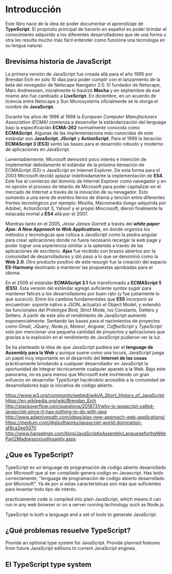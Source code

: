 # Introducción
Este libro nace de la idea de poder documentar el aprendizaje de **TypeScript**. El propósito principal de hacerlo en español es poder brindar el conocimiento adquirido a los diferentes desarrolladores que de una forma u otra les resulta mucho más fácil entender como funciona una tecnología en su lengua natural. 

## Brevísima historia de JavaScript
La primera versión de JavaScript fue creada allá para el año 1995 por Brendan Eich en solo 10 días para poder cumplir con el lanzamiento de la beta del nevegador de Netscape Navigator 2.0. El fundador de Netscape, Marc Andreessen, inicialmente lo bautizó **Mocha** y en septiembre de ese mismo año fue cambiado a **LiveScript**. En diciembre, en un acuerdo de licencia entre Netscape y Sun Microsystems oficialmente se le otorga el nombre de **JavaScript**.

Durante los años de 1996 al 1998 la *European Computer Manufacturers Association (ECMA)* comienza a desarrollar la estándarización del lenguage bajo la especificacián **ECMA-262** normalmente conocida como **ECMAScript**. Algunas de las implementacions más conocidas de este estándar son **JavaScript**, **JScript** y **ActionScript**. Para el 1999 la iteración **ECMAScript 3 (ES3)** sentó las bases para el desarrollo robusto y moderno de aplicaciones en JavaScript.

Lamentablemente, Microsoft demostró poco interés e intención de implementar debidamente el estándar de la próxima itereación de ECMAScript (ES) o JavaScript en Internet Explorer. De esta forma para el 2003 Microsoft decidó aplazar indefinidamente la implementación de **ES4**. Este fue el comienzo del dominio de Internet Explorer como navegador y en mi opinión el proceso de letardo de Microsoft para poder capitalizar en el mercado de Internet a través de la inovación de su nevagador. Esto sumando a una serie de eventos llenos de drama y tención entre diferentes frentes tecnológicos por ejemplo: Mozilla, Macromedia (luego adquirida por Adobe), ActionScript 3, Yahoo! y el propio Miscrosoft, dieron finalmente la estacada mortal a **ES4** allá por el 2007.

Mientras tanto en el 2005, *Jesse James Garrett* a través del ***white paper Ajax: A New Approach to Web Applications***, en donde organiza los métodos y tecnologcas que coloca a JavaScript como la piedra angular para crear aplicaciones donde no fuera necesario recargar la web page y poder lograr una experiencia similiar a la optenida a través de las aplicaciones de escritorio. **Ajax** fue recibido con brazos abiertos por la comunidad de desarrolladores y dió paso a lo que se denominó como la **Web 2.0**. Otro producto positivo de este resurgir fue la creación del espacio **ES-Harmony** destinado a mantener las propuestas aprobadas para el idioma.

En el 2009 el estándar **ECMAScript 3.1** fue transformado a **ECMAScript 5 (ES5)**. Esta versión del estándar agregó suficiente *syntax sugar* para mantener felices a los desarrolladores por buen rato (y fue justamente lo que suceció). Entre los cambios fundamentales que **ES5** incorporó se encuentran: soporte nativo a JSON, actualizó el Object Model, y extendió las funcionales del Prototype Bind, Strict Mode, los Constants, Getters y Setters. A partir de este año el rendimiento de JavaScript aumentó exponencialmente. Sentando las bases para el nacimientos de proyectos como *Gmail*, *JQuery*, *Node.js*, *Meteor*, *Angular*, *CoffeeScript* y *TypeScript* solo por mencionar una pequeña cantidad de proyectos y aplicaciones que gracias a la explosión en el rendimiento de JavaScript pudieron ver la luz. 

Se ha planteado la idea de que JavaScript pudiera ser el **lenguage de Assembly para la Web** y aunque suene como una locura, JavaScript juega un papel muy importante en el desarrollo del **Internet de las cosas** prácticamente brindando a cualquier desarrollador en JavaScript la oportunidad de integrar técnicamente cualquier aparato a la Web. Bajo este panorama, no es para menos que Microsoft esté invirtiendo un gran esfuerzo en desarrollar TypeScript haciéndolo accesible a la comunidad de desarrolladores bajo la iniciativa de código abierto.


https://www.w3.org/community/webed/wiki/A_Short_History_of_JavaScript
https://en.wikipedia.org/wiki/Brendan_Eich
http://stackoverflow.com/questions/2018731/why-is-javascript-called-javascript-since-it-has-nothing-to-do-with-java
http://www.adaptivepath.com/ideas/ajax-new-approach-web-applications/
https://medium.com/@slsoftworks/javascript-world-domination-af9ca2ee5070
http://www.hanselman.com/blog/JavaScriptisAssemblyLanguagefortheWebPart2MadnessorjustInsanity.aspx

## ¿Que es TypeScript?

TypeScript es un lenguage de programación de codigo abierto desarrollado por Microsoft que al ser compilado genera codigo en Javascript. Has leido correctamente, "lenguage de programación de codigo abierto desarrollado por Microsoft". Ya de por si estas características son más que suficientes para levantar todo tipo de interés. 

practicamente code is compiled into plain JavaScript, which means it can run in any web browser or on a server running technology such as Node.js.

TypeScript is both a language and a set of tools to generate JavaScript.

## ¿Qué problemas resuelve TypeScript?

Provide an optional type system for JavaScript.
Provide planned features from future JavaScript editions to current JavaScript engines.

## El TypeScript type system